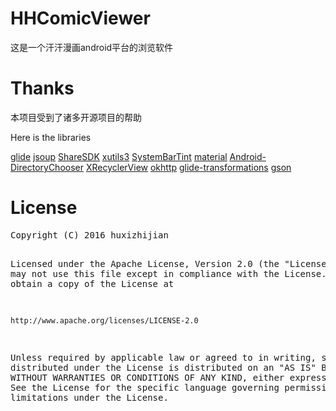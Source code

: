 # HHComicViewer

这是一个汗汗漫画android平台的浏览软件


# Thanks

本项目受到了诸多开源项目的帮助

Here is the libraries

[glide](https://github.com/bumptech/glide)
[jsoup](https://jsoup.org/)
[ShareSDK](http://www.mob.com/)
[xutils3](https://github.com/wyouflf/xUtils3)
[SystemBarTint](https://github.com/jgilfelt/SystemBarTint)
[material](https://github.com/rey5137/material)
[Android-DirectoryChooser](https://github.com/passy/Android-DirectoryChooser)
[XRecyclerView](https://github.com/jianghejie/XRecyclerView)
[okhttp](https://github.com/square/okhttp)
[glide-transformations](https://github.com/wasabeef/glide-transformations)
[gson](https://github.com/google/gson)

# License
<div class="codehilite"><pre>Copyright (C) 2016 huxizhijian

Licensed under the Apache License, Version 2.0 (the &quot;License&quot;);
you may not use this file except in compliance with the License.
You may obtain a copy of the License at

    http://www.apache.org/licenses/LICENSE-2.0

Unless required by applicable law or agreed to in writing, software
distributed under the License is distributed on an &quot;AS IS&quot; BASIS,
WITHOUT WARRANTIES OR CONDITIONS OF ANY KIND, either express or implied.
See the License for the specific language governing permissions and
limitations under the License.
</pre></div></div>
